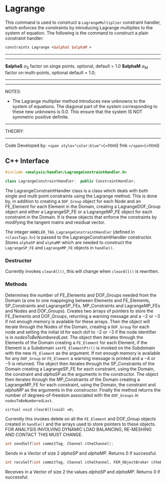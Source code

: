 # Lagrange

This command is used to construct a `LagrangeMultiplier` constraint
handler, which enforces the constraints by introducing Lagrange
multiplies to the system of equation. The following is the command to
construct a plain constraint handler:

```tcl
constraints Lagrange <$alphaS $alphaM >
```

------------------------------------------------------------------------

  -------------- ------------------------------------------------------------
  **\$alphaS**   $\alpha_S$ factor on singe points. optional, default = 1.0
  **\$alphaM**   $\alpha_M$ factor on multi-points, optional default = 1.0;
  -------------- ------------------------------------------------------------

------------------------------------------------------------------------

NOTES:

-   The Lagrange multiplier method introduces new unknowns to the system
    of equations. The diagonal part of the system corresponding to these
    new unknowns is 0.0. This ensure that the system IS NOT symmetric
    positive definite.

------------------------------------------------------------------------

THEORY:

------------------------------------------------------------------------

Code Developed by: `<span style="color:blue">`{=html} fmk
`</span>`{=html}


## C++ Interface

```cpp
#include <analysis/handler/LagrangeConstraintHandler.h>

class LagrangeConstraintHandler:  public ConstraintHandler;
```

The LagrangeConstraintHandler class is a class which deals with both
single and multi point constraints using the Lagrange method. This is
done by, in addition to creating a `DOF_Group` object for each Node and an
FE_Element for each Element in the Domain, creating a LagrangeDOF_Group
object and either a LagrangeSP_FE or a LagrangeMP_FE object for each
constraint in the Domain. It is these objects that enforce the
constraints by modifying the tangent matrix and residual vector.



The integer `HANDLER_TAG_LagrangeConstraintHandler` (defined in
 `<classTags.h>`) is passed to the LagrangeConstraintHandler
constructor. Stores `alphaSP` and `alphaMP` which are needed to
construct the `LagrangeSP_FE` and `LagrangeMP_FE` objects in `handle()`.

### Destructor
Currently invokes `clearAll()`, this will change when `clearAll()` is
rewritten.

### Methods
Determines the number of FE_Elements and DOF_Groups needed from the
Domain (a one to one mappinging between Elements and FE_Elements,
SP_Constraints and LagrangeSP_FEs, MP_Constraints and LagrangeMP_FEs and
Nodes and DOF_Groups). Creates two arrays of pointers to store the
FE_Elements and DOF_Groups, returning a warning message and a $-2$ or
$-3$ if not enough memory is available for these arrays. Then the object
will iterate through the Nodes of the Domain, creating a `DOF_Group` for
each node and setting the initial id for each dof to $-2$ or $-3$ if the
node identifier is in *nodesToBeNumberedLast*. The object then iterates
through the Elements of the Domain creating a `FE_Element` for each
Element, if the Element is a Subdomain `setFE_ElementPtr()` is invoked
on the Subdomain with the new `FE_Element` as the argument. If not enough
memory is available for any `DOF_Group` or `FE_Element` a warning message is
printed and a $-4$ or $-5$ is returned. The object then iterates through
the SP_Constraints of the Domain creating a LagrangeSP_FE for each
constraint, using the Domain, the constraint and *alphaSP* as the
arguments in the constructor. The object then iterates through the
MP_Constraints of the Domain creating a LagrangeMP_FE for each
constraint, using the Domain, the constraint and *alphaMP* as the
arguments in the constructor. Finally the method returns the number of
degrees-of-freedom associated with the `DOF_Groups` in
`nodesToBeNumberedLast`.

```{.cpp}
virtual void clearAll(void) =0;
```
Currently this invokes delete on all the `FE_Element` and DOF_Group
objects created in `handle()` and the arrays used to store pointers to
these objects. FOR ANALYSIS INVOLVING DYNAMIC LOAD BALANCING, RE-MESHING
AND CONTACT THIS MUST CHANGE.

```cpp
int sendSelf(int commitTag, Channel &theChannel);
```
Sends in a Vector of size 2 *alphaSP* and *alphaMP*. Returns $0$ if
successful.

```cpp
int recvSelf(int commitTag, Channel &theChannel, FEM_ObjectBroker &theBroker);
```
Receives in a Vector of size 2 the values *alphaSP* and *alphaMP*.
Returns $0$ if successful.

